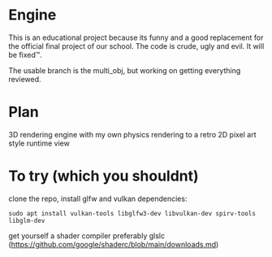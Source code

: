 # Engine
This is an educational project because its funny and a good replacement for the official final project of our school. The code is crude, ugly and evil. It will be fixed™. 

The usable branch is the multi_obj, but working on getting everything reviewed.

# Plan
3D rendering engine with my own physics rendering to a retro 2D pixel art style runtime view

# To try (which you shouldnt)
clone the repo, install glfw and vulkan dependencies:
```
sudo apt install vulkan-tools libglfw3-dev libvulkan-dev spirv-tools libglm-dev
```
get yourself a shader compiler preferably glslc (https://github.com/google/shaderc/blob/main/downloads.md)
